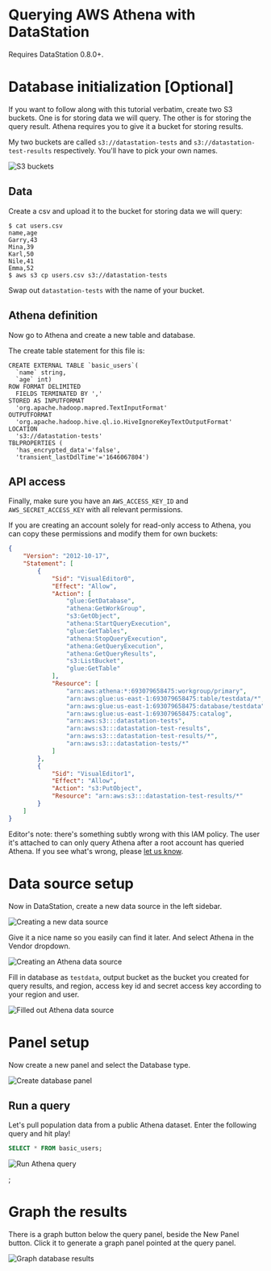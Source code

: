 # Querying AWS Athena with DataStation

Requires DataStation 0.8.0+.

# Database initialization [Optional]

If you want to follow along with this tutorial verbatim, create two S3
buckets. One is for storing data we will query. The other is for
storing the query result. Athena requires you to give it a bucket for
storing results.

My two buckets are called `s3://datastation-tests` and
`s3://datastation-test-results` respectively. You'll have to pick your
own names.

![S3 buckets](/tutorials/aws-athena-buckets.png)

## Data

Create a csv and upload it to the bucket for storing data we will query:

```
$ cat users.csv
name,age
Garry,43
Mina,39
Karl,50
Nile,41
Emma,52
$ aws s3 cp users.csv s3://datastation-tests
```

Swap out `datastation-tests` with the name of your bucket.

## Athena definition

Now go to Athena and create a new table and database.

The create table statement for this file is:

```
CREATE EXTERNAL TABLE `basic_users`(
  `name` string, 
  `age` int)
ROW FORMAT DELIMITED 
  FIELDS TERMINATED BY ',' 
STORED AS INPUTFORMAT 
  'org.apache.hadoop.mapred.TextInputFormat' 
OUTPUTFORMAT 
  'org.apache.hadoop.hive.ql.io.HiveIgnoreKeyTextOutputFormat'
LOCATION
  's3://datastation-tests'
TBLPROPERTIES (
  'has_encrypted_data'='false', 
  'transient_lastDdlTime'='1646067804')
```

## API access

Finally, make sure you have an `AWS_ACCESS_KEY_ID` and
`AWS_SECRET_ACCESS_KEY` with all relevant permissions.

If you are creating an account solely for read-only access to Athena,
you can copy these permissions and modify them for own buckets:

```json
{
    "Version": "2012-10-17",
    "Statement": [
        {
            "Sid": "VisualEditor0",
            "Effect": "Allow",
            "Action": [
                "glue:GetDatabase",
                "athena:GetWorkGroup",
                "s3:GetObject",
                "athena:StartQueryExecution",
                "glue:GetTables",
                "athena:StopQueryExecution",
                "athena:GetQueryExecution",
                "athena:GetQueryResults",
                "s3:ListBucket",
                "glue:GetTable"
            ],
            "Resource": [
                "arn:aws:athena:*:693079658475:workgroup/primary",
                "arn:aws:glue:us-east-1:693079658475:table/testdata/*",
                "arn:aws:glue:us-east-1:693079658475:database/testdata",
                "arn:aws:glue:us-east-1:693079658475:catalog",
                "arn:aws:s3:::datastation-tests",
                "arn:aws:s3:::datastation-test-results",
                "arn:aws:s3:::datastation-test-results/*",
                "arn:aws:s3:::datastation-tests/*"
            ]
        },
        {
            "Sid": "VisualEditor1",
            "Effect": "Allow",
            "Action": "s3:PutObject",
            "Resource": "arn:aws:s3:::datastation-test-results/*"
        }
    ]
}
```

Editor's note: there's something subtly wrong with this IAM
policy. The user it's attached to can only query Athena after a root
account has queried Athena. If you see what's wrong, please [let us
know](https://github.com/multiprocessio/datastation-documentation/issues).

# Data source setup

Now in DataStation, create a new data source in the left sidebar.

![Creating a new data source](/tutorials/create-data-source.gif)

Give it a nice name so you easily can find it later. And select Athena
in the Vendor dropdown.

![Creating an Athena data source](/tutorials/create-athena-data-source.png)

Fill in database as `testdata`, output bucket as the bucket you
created for query results, and region, access key id and secret access
key according to your region and user.

![Filled out Athena data source](/tutorials/athena-data-source-filled.png)

# Panel setup

Now create a new panel and select the Database type.

![Create database panel](/tutorials/create-athena-database-panel.gif)

## Run a query

Let's pull population data from a public Athena dataset. Enter the
following query and hit play!

```sql
SELECT * FROM basic_users;
```

![Run Athena query](/tutorials/run-athena-query.gif)

;
# Graph the results

There is a graph button below the query panel, beside the New Panel
button. Click it to generate a graph panel pointed at the query panel.

![Graph database results](/tutorials/graph-athena-database-results.gif)
